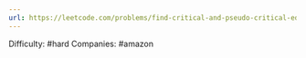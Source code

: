 ```yaml
---
url: https://leetcode.com/problems/find-critical-and-pseudo-critical-edges-in-minimum-spanning-tree
---
```


Difficulty: #hard
Companies: #amazon